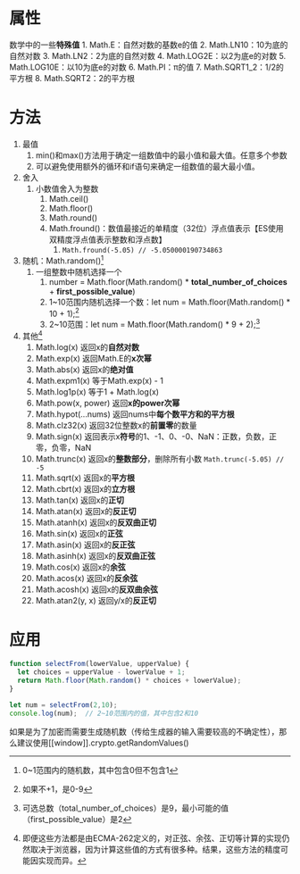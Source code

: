 # 属性
数学中的一些**特殊值**
	1. Math.E：自然对数的基数e的值
	2. Math.LN10：10为底的自然对数
	3. Math.LN2：2为底的自然对数
	4. Math.LOG2E：以2为底e的对数
	5. Math.LOG10E：以10为底e的对数
	6. Math.PI：π的值
	7. Math.SQRT1_2：1/2的平方根
	8. Math.SQRT2：2的平方根
# 方法
1. 最值
	1. min()和max()方法用于确定一组数值中的最小值和最大值。任意多个参数
	2. 可以避免使用额外的循环和if语句来确定一组数值的最大最小值。
2. 舍入
	1. 小数值舍入为整数
		1. Math.ceil()
		2. Math.floor()
		3. Math.round()
		4. Math.fround()：数值最接近的单精度（32位）浮点值表示【ES使用双精度浮点值表示整数和浮点数】
			1. `Math.fround(-5.05) // -5.050000190734863`
3. 随机：Math.random()[^1] 
	1. 一组整数中随机选择一个
		1. number = Math.floor(Math.random() * **total_number_of_choices** + **first_possible_value**)
		2. 1~10范围内随机选择一个数：let num = Math.floor(Math.random() * 10 + 1);[^2] 
		3. 2~10范围：let num = Math.floor(Math.random() * 9 + 2);[^3] 
4. 其他[^4] 
	1. Math.log(x)	返回x的**自然对数**
	2. Math.exp(x)	返回Math.E的**x次幂** 
	3. Math.abs(x)	返回x的**绝对值**
	4. Math.expm1(x)	等于Math.exp(x) - 1
	5. Math.log1p(x)	等于1 + Math.log(x)
	6. Math.pow(x, power)	返回**x的power次幂**
	7. Math.hypot(...nums)	返回nums中**每个数平方和的平方根**
	8. Math.clz32(x)	返回32位整数x的**前置零**的数量
	9. Math.sign(x)	返回表示x**符号**的1、-1、0、-0、NaN：正数，负数，正零，负零，NaN
	10. Math.trunc(x)	返回x的**整数部分**，删除所有小数  `Math.trunc(-5.05) // -5`
	11. Math.sqrt(x)	返回x的**平方根** 
	12. Math.cbrt(x)	返回x的**立方根** 
	13. Math.tan(x)	       返回x的**正切**
	14. Math.atan(x)	返回x的**反正切**
	15. Math.atanh(x)	返回x的**反双曲正切** 
	16. Math.sin(x)	       返回x的**正弦**
	17. Math.asin(x)	返回x的**反正弦** 
	18. Math.asinh(x)	返回x的**反双曲正弦**
	19. Math.cos(x)	返回x的**余弦**
	20. Math.acos(x)	返回x的**反余弦** 
	21. Math.acosh(x)	返回x的**反双曲余弦**
	22. Math.atan2(y, x)	返回y/x的**反正切**
# 应用
```js
function selectFrom(lowerValue, upperValue) {
  let choices = upperValue - lowerValue + 1;
  return Math.floor(Math.random() * choices + lowerValue);
}

let num = selectFrom(2,10);
console.log(num);  // 2~10范围内的值，其中包含2和10
```
如果是为了加密而需要生成随机数（传给生成器的输入需要较高的不确定性），那么建议使用[[window]].crypto.getRandomValues()


[^1]: 0~1范围内的随机数，其中包含0但不包含1
[^2]: 如果不+1，是0-9
[^3]: 可选总数（total_number_of_choices）是9，最小可能的值（first_possible_value）是2
[^4]: 即便这些方法都是由ECMA-262定义的，对正弦、余弦、正切等计算的实现仍然取决于浏览器，因为计算这些值的方式有很多种。结果，这些方法的精度可能因实现而异。